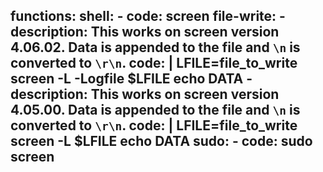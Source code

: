 functions:
  shell:
    - code: screen
  file-write:
    - description: This works on screen version 4.06.02. Data is appended to the file and `\n` is converted to `\r\n`.
      code: |
        LFILE=file_to_write
        screen -L -Logfile $LFILE echo DATA
    - description: This works on screen version 4.05.00. Data is appended to the file and `\n` is converted to `\r\n`.
      code: |
        LFILE=file_to_write
        screen -L $LFILE echo DATA
  sudo:
    - code: sudo screen
---
